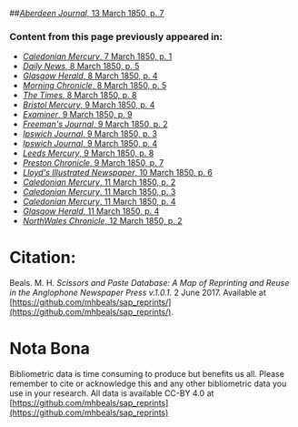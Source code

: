 ##[*Aberdeen Journal*, 13 March 1850, p. 7](https://mhbeals.github.io/sap_html/Aberdeen-Journal/Aberdeen-Journal-13-March-1850-p-7)

### Content from this page previously appeared in:
+ [*Caledonian Mercury*, 7 March 1850, p. 1](https://mhbeals.github.io/sap_html/Caledonian-Mercury/Caledonian-Mercury-7-March-1850-p-1)
+ [*Daily News*, 8 March 1850, p. 5](https://mhbeals.github.io/sap_html/Daily-News/Daily-News-8-March-1850-p-5)
+ [*Glasgow Herald*, 8 March 1850, p. 4](https://mhbeals.github.io/sap_html/Glasgow-Herald/Glasgow-Herald-8-March-1850-p-4)
+ [*Morning Chronicle*, 8 March 1850, p. 5](https://mhbeals.github.io/sap_html/Morning-Chronicle/Morning-Chronicle-8-March-1850-p-5)
+ [*The Times*, 8 March 1850, p. 8](https://mhbeals.github.io/sap_html/The-Times/The-Times-8-March-1850-p-8)
+ [*Bristol Mercury*, 9 March 1850, p. 4](https://mhbeals.github.io/sap_html/Bristol-Mercury/Bristol-Mercury-9-March-1850-p-4)
+ [*Examiner*, 9 March 1850, p. 9](https://mhbeals.github.io/sap_html/Examiner/Examiner-9-March-1850-p-9)
+ [*Freeman's Journal*, 9 March 1850, p. 2](https://mhbeals.github.io/sap_html/Freeman's-Journal/Freeman's-Journal-9-March-1850-p-2)
+ [*Ipswich Journal*, 9 March 1850, p. 3](https://mhbeals.github.io/sap_html/Ipswich-Journal/Ipswich-Journal-9-March-1850-p-3)
+ [*Ipswich Journal*, 9 March 1850, p. 4](https://mhbeals.github.io/sap_html/Ipswich-Journal/Ipswich-Journal-9-March-1850-p-4)
+ [*Leeds Mercury*, 9 March 1850, p. 8](https://mhbeals.github.io/sap_html/Leeds-Mercury/Leeds-Mercury-9-March-1850-p-8)
+ [*Preston Chronicle*, 9 March 1850, p. 7](https://mhbeals.github.io/sap_html/Preston-Chronicle/Preston-Chronicle-9-March-1850-p-7)
+ [*Lloyd's Illustrated Newspaper*, 10 March 1850, p. 6](https://mhbeals.github.io/sap_html/Lloyd's-Illustrated-Newspaper/Lloyd's-Illustrated-Newspaper-10-March-1850-p-6)
+ [*Caledonian Mercury*, 11 March 1850, p. 2](https://mhbeals.github.io/sap_html/Caledonian-Mercury/Caledonian-Mercury-11-March-1850-p-2)
+ [*Caledonian Mercury*, 11 March 1850, p. 3](https://mhbeals.github.io/sap_html/Caledonian-Mercury/Caledonian-Mercury-11-March-1850-p-3)
+ [*Caledonian Mercury*, 11 March 1850, p. 4](https://mhbeals.github.io/sap_html/Caledonian-Mercury/Caledonian-Mercury-11-March-1850-p-4)
+ [*Glasgow Herald*, 11 March 1850, p. 4](https://mhbeals.github.io/sap_html/Glasgow-Herald/Glasgow-Herald-11-March-1850-p-4)
+ [*NorthWales Chronicle*, 12 March 1850, p. 2](https://mhbeals.github.io/sap_html/NorthWales-Chronicle/NorthWales-Chronicle-12-March-1850-p-2)
                    
# Citation: 

Beals. M. H. *Scissors and Paste Database: A Map of Reprinting and Reuse in the Anglophone Newspaper Press v.1.0.1.* 2 June 2017. Available at [https://github.com/mhbeals/sap_reprints/](https://github.com/mhbeals/sap_reprints/). 
                    
# Nota Bona

Bibliometric data is time consuming to produce but benefits us all. Please remember to cite or acknowledge this and any other bibliometric data you use in your research. All data is available CC-BY 4.0 at [https://github.com/mhbeals/sap_reprints](https://github.com/mhbeals/sap_reprints)